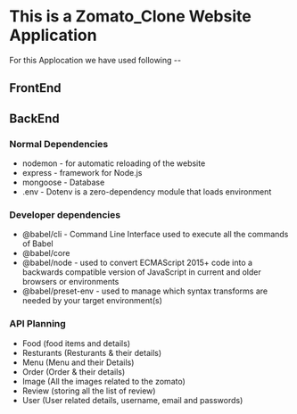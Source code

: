 # This is a Zomato_Clone Website Application

For this Applocation we have used following --
## FrontEnd

## BackEnd
### Normal Dependencies
- nodemon - for automatic reloading of the website 
- express - framework for Node.js
- mongoose - Database
- .env - Dotenv is a zero-dependency module that loads environment

### Developer dependencies
- @babel/cli - Command Line Interface used to execute all the commands of Babel
- @babel/core  
- @babel/node - used to convert ECMAScript 2015+ code into a backwards compatible version of JavaScript in current and older browsers or environments
- @babel/preset-env - used to manage which syntax transforms are needed by your target environment(s)

### API Planning
- Food (food items and details)
- Resturants (Resturants & their details)
- Menu (Menu and their Details)
- Order (Order & their details)
- Image (All the images related to the zomato)
- Review (storing all the list of review)
- User (User related details, username, email and passwords)